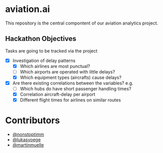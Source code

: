 # aviation.ai
This repository is the central compontent of our aviation analytics project.

## Hackathon Objectives
Tasks are going to be tracked via the project
- [X] Investigation of delay patterns
    - [X] Which airlines are most punctual?
    - [ ] Which airports are operated with little delays?
    - [X] Which equipment types (aircrafts) cause delays?
- [X] Are there existing correlations between the variables? e.g.
    - [ ] Which hubs do have short passenger handling times?
    - [X] Correlation aircraft-delay per airport
    - [X] Different flight times for airlines on similar routes

# Contributors
- [@nonstoptimm](https://github.com/nonstoptimm)
- [@lukasvoege](https://github.com/lukasvoege)
- [@martinmuelle](https://github.com/martinmuelle)
